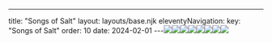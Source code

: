 ---
title: "Songs of Salt"
layout: layouts/base.njk
eleventyNavigation:
  key: "Songs of Salt"
  order: 10
date: 2024-02-01
---![](http://images.squarespace-cdn.com/content/v1/570e284d4c2f85f6fd8df7c9/1460576156196-BQ4AFZPCFWYQ7MLZ19DC/image-asset.jpeg/img.jpg)![](https://s3.eu-west-1.amazonaws.com/jessicaakerman.com/Whitstable-Dead-Horse.png)![](https://s3.eu-west-1.amazonaws.com/jessicaakerman.com/Whitstable-Crowd.png)![](https://s3.eu-west-1.amazonaws.com/jessicaakerman.com/IMG_9620.JPG)![](http://images.squarespace-cdn.com/content/v1/570e284d4c2f85f6fd8df7c9/1460576064510-QJZAEKR7YP4RP8Z5CMQ0/3-Songs+of+Salt+installation+shot+2.jpg)![](http://images.squarespace-cdn.com/content/v1/570e284d4c2f85f6fd8df7c9/1460576063302-UM2HUZJQRTKP0PRDEJI1/2-Songs+of+Salt+installation+shot+1.jpg)![](http://images.squarespace-cdn.com/content/v1/570e284d4c2f85f6fd8df7c9/1460576063929-RMMF431057WJDNTC5BRX/1-Songs+of+Salt+performance.jpg)![](http://images.squarespace-cdn.com/content/v1/570e284d4c2f85f6fd8df7c9/1460578061727-WGE33U2FIDYQK2DFAE1R/4-Fantasy+Shanty+Crew+detail.jpg)